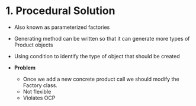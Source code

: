 # 1. Procedural Solution
- Also known as parameterized factories
- Generating method can be written so that it can generate more types of Product objects
- Using condition to identify the type of object that should be created

- **Problem**
    - Once we add a new concrete product call we should modify the Factory class.
    - Not flexible
    - Violates OCP